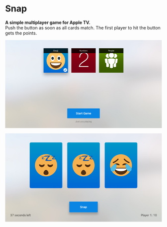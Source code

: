 # Snap

**A simple multiplayer game for Apple TV.**   
Push the button as soon as all cards match. The first player to hit the button gets the points.

![Screenshot](snap1.png)
  
![Screenshot](snap2.png)
